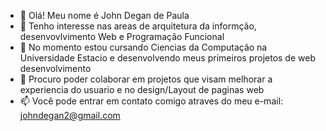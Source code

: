 - 👋 Olá! Meu nome é John Degan de Paula
- 👀 Tenho interesse nas areas de arquitetura da informção, desenvovlvimento Web e Programação Funcional
- 🌱 No momento estou cursando Ciencias da Computação na Universidade Estacio e desenvolvendo meus primeiros projetos de web desenvolvimento
- 💞️ Procuro poder colaborar em projetos que visam melhorar a experiencia do usuario e no design/Layout de paginas web 
- 📫 Você pode entrar em contato comigo atraves do meu e-mail: johndegan2@gmail.com

<!---
john07Degan/john07Degan is a ✨ special ✨ repository because its `README.md` (this file) appears on your GitHub profile.
You can click the Preview link to take a look at your changes.
--->
